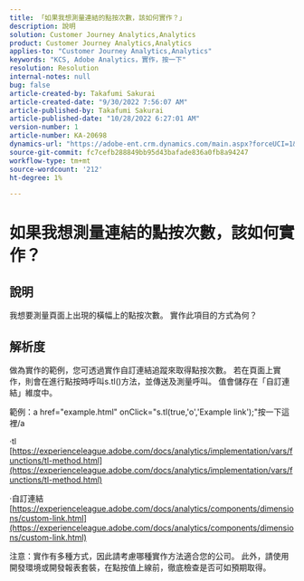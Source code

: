 ```yaml
---
title: 「如果我想測量連結的點按次數，該如何實作？」
description: 說明
solution: Customer Journey Analytics,Analytics
product: Customer Journey Analytics,Analytics
applies-to: "Customer Journey Analytics,Analytics"
keywords: "KCS, Adobe Analytics，實作，按一下"
resolution: Resolution
internal-notes: null
bug: false
article-created-by: Takafumi Sakurai
article-created-date: "9/30/2022 7:56:07 AM"
article-published-by: Takafumi Sakurai
article-published-date: "10/28/2022 6:27:01 AM"
version-number: 1
article-number: KA-20698
dynamics-url: "https://adobe-ent.crm.dynamics.com/main.aspx?forceUCI=1&pagetype=entityrecord&etn=knowledgearticle&id=45941655-9540-ed11-9db1-0022480868ff"
source-git-commit: fc7cefb288849bb95d43bafade836a0fb8a94247
workflow-type: tm+mt
source-wordcount: '212'
ht-degree: 1%

---
```


# 如果我想測量連結的點按次數，該如何實作？

## 說明

我想要測量頁面上出現的橫幅上的點按次數。 實作此項目的方式為何？

## 解析度


做為實作的範例，您可透過實作自訂連結追蹤來取得點按次數。 若在頁面上實作，則會在進行點按時呼叫s.tl()方法，並傳送及測量呼叫。 值會儲存在「自訂連結」維度中。

範例：a href=&quot;example.html&quot; onClick=&quot;s.tl(true,&#39;o&#39;,&#39;Example link&#39;);&quot;按一下這裡/a

·tl
[https://experienceleague.adobe.com/docs/analytics/implementation/vars/functions/tl-method.html](https://experienceleague.adobe.com/docs/analytics/implementation/vars/functions/tl-method.html)

·自訂連結
[https://experienceleague.adobe.com/docs/analytics/components/dimensions/custom-link.html](https://experienceleague.adobe.com/docs/analytics/components/dimensions/custom-link.html)

注意：實作有多種方式，因此請考慮哪種實作方法適合您的公司。 此外，請使用開發環境或開發報表套裝，在點按值上線前，徹底檢查是否可如預期取得。
